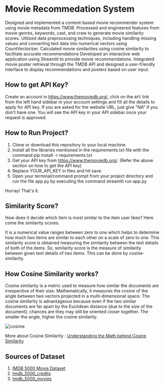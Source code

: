 
# Movie Recommedation System

Designed and implemented a content-based movie recommender system using movie metadata from TMDB. Processed and engineered features from movie genres, keywords, cast, and crew to generate movie similarity scores.
Utilized data preprocessing techniques, including handling missing values and converting text data into numerical vectors using CountVectorizer. Calculated movie similarities using cosine similarity to facilitate accurate recommendations
Developed an interactive web application using Streamlit to provide movie recommendations. Integrated movie poster retrieval through the TMDB API and designed a user-friendly interface to display recommendations and posters based on user input.



## How to get API Key?

Create an account in https://www.themoviedb.org/, click on the `API` link from the left hand sidebar in your account settings and fill all the details to apply for API key. If you are asked for the website URL, just give "NA" if you don't have one. You will see the API key in your API sidebar once your request is approved.
## How to Run Project?

1. Clone or download this repository to your local machine.
2. Install all the libraries mentioned in the requirements.txt file with the command pip install -r requirements.txt
3. Get your API key from https://www.themoviedb.org/. (Refer the above section on how to get the API key)
4. Replace YOUR_API_KEY in files and hit save.
5. Open your terminal/command prompt from your project directory and run the file app.py by executing the command streamlit run app.py 

Hurray! That's it.
## Similarity Score?

How does it decide which item is most similar to the item user likes? Here come the similarity scores.

It is a numerical value ranges between zero to one which helps to determine how much two items are similar to each other on a scale of zero to one. This similarity score is obtained measuring the similarity between the text details of both of the items. So, similarity score is the measure of similarity between given text details of two items. This can be done by cosine-similarity.


## How Cosine Similarity works?

Cosine similarity is a metric used to measure how similar the documents are irrespective of their size. Mathematically, it measures the cosine of the angle between two vectors projected in a multi-dimensional space. The cosine similarity is advantageous because even if the two similar documents are far apart by the Euclidean distance (due to the size of the document), chances are they may still be oriented closer together. The smaller the angle, higher the cosine similarity.


![cosime](https://github.com/user-attachments/assets/bcd2c581-fe84-4adf-a38e-79032fcb7bd9)

More about Cosine Similarity : [Understanding the Math behind Cosine Similarity](https://www.datastax.com/guides/what-is-cosine-similarity)
## Sources of Dataset

1. [IMDB 5000 Movie Dataset](https://www.kaggle.com/datasets/tmdb/tmdb-movie-metadata)
2. [tmdb_5000_credits](https://www.kaggle.com/datasets/tmdb/tmdb-movie-metadata?select=tmdb_5000_credits.csv)
3. [tmdb_5000_movies](https://www.kaggle.com/datasets/tmdb/tmdb-movie-metadata?select=tmdb_5000_movies.csv)
